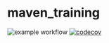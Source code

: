 # maven_training
![example workflow](https://github.com/Antoine-ADAM/maven_training/actions/workflows/build.yml/badge.svg)
[![codecov](https://codecov.io/gh/Antoine-ADAM/maven_training/branch/main/graph/badge.svg)](https://codecov.io/gh/Antoine-ADAM/maven_training)
